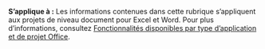   **S’applique à :** Les informations contenues dans cette rubrique s’appliquent aux projets de niveau document pour Excel et Word. Pour plus d’informations, consultez [Fonctionnalités disponibles par type d’application et de projet Office](../../vsto/features-available-by-office-application-and-project-type.md).

  